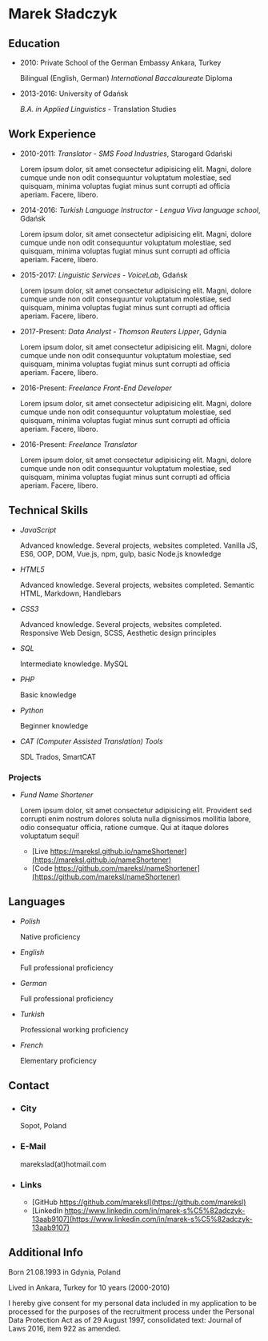 Marek Sładczyk
==============

Education
---------

*   2010: Private School of the German Embassy Ankara, Turkey
    
    Bilingual (English, German) _International Baccalaureate_ Diploma
    
*   2013-2016: University of Gdańsk
    
    _B.A. in Applied Linguistics_ \- Translation Studies
    

Work Experience
---------------

*   2010-2011: _Translator - SMS Food Industries_, Starogard Gdański
    
    Lorem ipsum dolor, sit amet consectetur adipisicing elit. Magni, dolore cumque unde non odit consequuntur voluptatum molestiae, sed quisquam, minima voluptas fugiat minus sunt corrupti ad officia aperiam. Facere, libero.
    
*   2014-2016: _Turkish Language Instructor - Lengua Viva language school_, Gdańsk
    
    Lorem ipsum dolor, sit amet consectetur adipisicing elit. Magni, dolore cumque unde non odit consequuntur voluptatum molestiae, sed quisquam, minima voluptas fugiat minus sunt corrupti ad officia aperiam. Facere, libero.
    
*   2015-2017: _Linguistic Services - VoiceLab_, Gdańsk
    
    Lorem ipsum dolor, sit amet consectetur adipisicing elit. Magni, dolore cumque unde non odit consequuntur voluptatum molestiae, sed quisquam, minima voluptas fugiat minus sunt corrupti ad officia aperiam. Facere, libero.
    
*   2017-Present: _Data Analyst - Thomson Reuters Lipper_, Gdynia
    
    Lorem ipsum dolor, sit amet consectetur adipisicing elit. Magni, dolore cumque unde non odit consequuntur voluptatum molestiae, sed quisquam, minima voluptas fugiat minus sunt corrupti ad officia aperiam. Facere, libero.
    
*   2016-Present: _Freelance Front-End Developer_
    
    Lorem ipsum dolor, sit amet consectetur adipisicing elit. Magni, dolore cumque unde non odit consequuntur voluptatum molestiae, sed quisquam, minima voluptas fugiat minus sunt corrupti ad officia aperiam. Facere, libero.
    
*   2016-Present: _Freelance Translator_
    
    Lorem ipsum dolor, sit amet consectetur adipisicing elit. Magni, dolore cumque unde non odit consequuntur voluptatum molestiae, sed quisquam, minima voluptas fugiat minus sunt corrupti ad officia aperiam. Facere, libero.
    

Technical Skills
----------------

*   _JavaScript_
    
    Advanced knowledge. Several projects, websites completed. Vanilla JS, ES6, OOP, DOM, Vue.js, npm, gulp, basic Node.js knowledge
    
*   _HTML5_
    
    Advanced knowledge. Several projects, websites completed. Semantic HTML, Markdown, Handlebars
    
*   _CSS3_
    
    Advanced knowledge. Several projects, websites completed. Responsive Web Design, SCSS, Aesthetic design principles
    
*   _SQL_
    
    Intermediate knowledge. MySQL
    
*   _PHP_
    
    Basic knowledge
    
*   _Python_
    
    Beginner knowledge
    
*   _CAT (Computer Assisted Translation) Tools_
    
    SDL Trados, SmartCAT
    

### Projects

*   _Fund Name Shortener_
    
    Lorem ipsum dolor, sit amet consectetur adipisicing elit. Provident sed corrupti enim nostrum dolores soluta nulla dignissimos mollitia labore, odio consequatur officia, ratione cumque. Qui at itaque dolores voluptatum sequi!
    
    *   [Live https://mareksl.github.io/nameShortener](https://mareksl.github.io/nameShortener)
    *   [Code https://github.com/mareksl/nameShortener](https://github.com/mareksl/nameShortener)

Languages
---------

*   _Polish_
    
    Native proficiency
    
*   _English_
    
    Full professional proficiency
    
*   _German_
    
    Full professional proficiency
    
*   _Turkish_
    
    Professional working proficiency
    
*   _French_
    
    Elementary proficiency
    

Contact
-------

*   ### City
    
    Sopot, Poland
    
*   ### E-Mail
    
    marekslad(at)hotmail.com
    
*   ### Links
    
    *   [GitHub https://github.com/mareksl](https://github.com/mareksl)
    *   [LinkedIn https://www.linkedin.com/in/marek-s%C5%82adczyk-13aab9107](https://www.linkedin.com/in/marek-s%C5%82adczyk-13aab9107)

Additional Info
---------------

Born 21.08.1993 in Gdynia, Poland

Lived in Ankara, Turkey for 10 years (2000-2010)

I hereby give consent for my personal data included in my application to be processed for the purposes of the recruitment process under the Personal Data Protection Act as of 29 August 1997, consolidated text: Journal of Laws 2016, item 922 as amended.